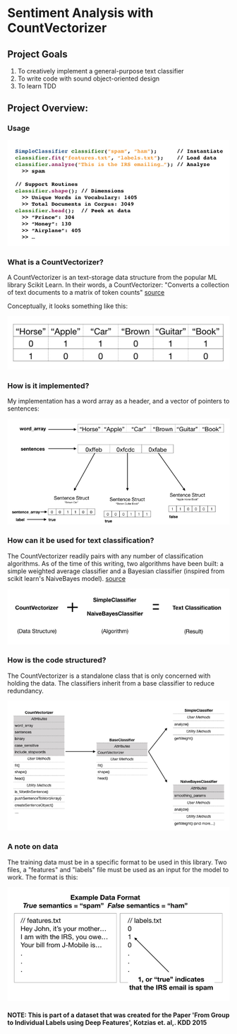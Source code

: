# Sentiment Analysis with CountVectorizer

## Project Goals
1. To creatively implement a general-purpose text classifier
2. To write code with sound object-oriented design
3. To learn TDD

## Project Overview:

### Usage

![Usage](static/usage.jpeg "Usage")

### What is a CountVectorizer?
A CountVectorizer is an text-storage data structure from the popular ML library Scikit Learn. In their words, a CountVectorizer:  "Converts a collection of text documents to a matrix of token counts"  [source](https://scikit-learn.org/stable/modules/generated/sklearn.feature_extraction.text.CountVectorizer.html)

Conceptually, it looks something like this:

![CountVectorizer](static/conceptually.jpeg "Count Vectorizer")

### How is it implemented?

My implementation has a word array as a header, and a vector of pointers to sentences:

![Implementation](static/implementation.jpeg "Implementation")

### How can it be used for text classification?

The CountVectorizer readily pairs with any number of classification algorithms.  As of the time of this writing, two algorithms have been built: a simple weighted average classifier and a Bayesian classifier (inspired from scikit learn's NaiveBayes model). [source](https://scikit-learn.org/stable/modules/naive_bayes.html)

![algo](static/algo.jpeg "algo")

### How is the code structured?

The CountVectorizer is a standalone class that is only concerned with holding the data.  The classifiers inherit from a base classifier to reduce redundancy.

![Structure](static/structure.jpeg "Structure")

### A note on data

The training data must be in a specific format to be used in this library.  Two files, a "features" and "labels" file must be used as an input for the model to work.  The format is this:

![data](static/data.jpeg "data")

#### NOTE: This is part of a dataset that was created for the Paper 'From Group to Individual Labels using Deep Features', Kotzias et. al,. KDD 2015